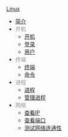 [Linux](docs/Linux/index.md)

- [简介](docs/Linux/简介/简介.md)
- <font color="#8f8f8f">开机</font>
  - [开机](docs/Linux/开机/开机.md)
  - [登录](docs/Linux/开机/登录.md)
  - [用户](docs/Linux/开机/用户.md)
- <font color="#8f8f8f">终端</font>
  - [终端](docs/Linux/终端/终端.md)
  - [命令](docs/Linux/终端/命令.md)
- <font color="#8f8f8f">进程</font>
  - [进程](docs/Linux/进程/进程.md)
  - [管理进程](docs/Linux/进程/管理进程.md)
- <font color="#8f8f8f">网络</font>
  - [查看IP](docs/Linux/网络/查看IP.md)
  - [查看端口](docs/Linux/网络/查看端口.md)
  - [测试网络连通性](docs/Linux/网络/测试网络连通性.md)